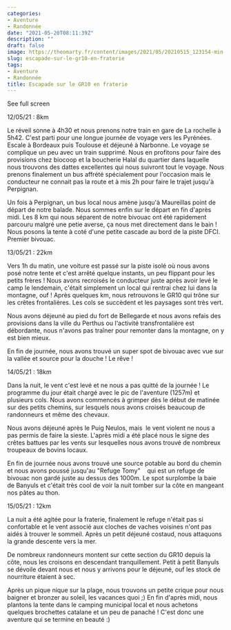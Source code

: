 ```yaml
---
categories:
- Aventure
- Randonnée
date: "2021-05-20T08:11:39Z"
description: ""
draft: false
image: https://theomarty.fr/content/images/2021/05/20210515_123154-min.jpg
slug: escapade-sur-le-gr10-en-fraterie
tags:
- Aventure
- Randonnée
title: Escapade sur le GR10 en fraterie
---
```



See full screen


12/05/21 : 8km

Le réveil sonne à 4h30 et nous prenons notre train en gare de La rochelle à 5h42. C'est parti pour une longue journée de voyage vers les Pyrénées. Escale à Bordeaux puis Toulouse et déjeuné à Narbonne. Le voyage se complique un peu avec un train supprimé. Nous en profitons pour faire des provisions chez biocoop et la boucherie Halal du quartier dans laquelle nous trouvons des dattes excellentes qui nous suivront tout le voyage. Nous prenons finalement un bus affrété spécialement pour l'occasion mais le conducteur ne connait pas la route et à mis 2h pour faire le trajet jusqu'à Perpignan.

Un fois à Perpignan, un bus local nous amène jusqu'à Maureillas point de départ de notre balade. Nous sommes enfin sur le départ en fin d'après midi. Les 8 km qui nous séparent de notre bivouac ont été rapidement parcouru malgré une petie averse, ça nous met directement dans le bain ! Nous posons la tente à coté d'une petite cascade au bord de la piste DFCI. Premier bivouac.


13/05/21 : 22km

Vers 1h du matin, une voiture est passé sur la piste isolé où nous avons posé notre tente et c'est arrêté quelque instants, un peu flippant pour les petits frères ! Nous avons recroisés le conducteur juste après avoir levé le camp le lendemain, c'était simplement un local qui rentrai chez lui dans la montagne, ouf ! Après quelques km, nous retrouvons le GR10 qui trône sur les crêtes frontalières. Les cols se succèdent et les paysages sont très vert.

Nous avons déjeuné au pied du fort de Bellegarde et nous avons refais des provisions dans la ville du Perthus ou l'activité transfrontalière est débordante, nous n'avons pas traîner pour remonter dans la montagne, on y est bien mieux.

En fin de journée, nous avons trouvé un super spot de bivouac avec vue sur la vallée et source pour la douche ! Le rêve !


14/05/21 : 18km

Dans la nuit, le vent c'est levé et ne nous a pas quitté de la journée ! Le programme du jour était chargé avec le pic de l'aventure (1257m) et plusieurs cols. Nous avons commencés à grimper dès le début de matinée sur des petits chemins, sur lesquels nous avons croisés beaucoup de randonneurs et même des chevaux.

Nous avons déjeuné après le Puig Neulos, mais  le vent violent ne nous a pas permis de faire la sieste. L'après midi a été placé nous le signe des crêtes battues par les vents sur lesquelles nous avons trouvé de nombreux troupeaux de bovins locaux.

En fin de journée nous avons trouvé une source potable au bord du chemin et nous avons poussé jusqu'au "Refuge Tomy"    qui est un refuge de bivouac non gardé juste au dessus des 1000m. Le spot surplombe la baie de Banyuls et c'était très cool de voir la nuit tomber sur la côte en mangeant nos pâtes au thon.


15/05/21 : 12km

La nuit a été agitée pour la fraterie, finalement le refuge n'était pas si confortable et le vent associé aux cloches de vaches voisines n'ont pas aidés à trouver le sommeil. Après un petit déjeuné costaud, nous attaquons la grande descente vers la mer.

De nombreux randonneurs montent sur cette section du GR10 depuis la côte, nous les croisons en descendant tranquillement. Petit à petit Banyuls se dévoile devant nous et nous y arrivons pour le déjeuné, ouf les stock de nourriture étaient à sec.

Après un pique nique sur la plage, nous trouvons un petite crique pour nous baigner et bronzer au soleil, les vacances quoi ;) En fin d'après midi, nous plantons la tente dans le camping municipal local et nous achetons quelques brochettes catalane et un peu de panaché ! C'est donc une aventure qui se termine en beauté :)


